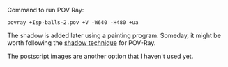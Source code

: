 Command to run POV Ray:

    povray +Isp-balls-2.pov +V -W640 -H480 +ua

The shadow is added later using a painting program. Someday, it might be worth
following the [shadow technique] for POV-Ray.

The postscript images are another option that I haven't used yet.

[shadow technique]: http://www.imagico.de/pov/icons.php

